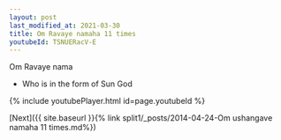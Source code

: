 ```yaml
---
layout: post
last_modified_at: 2021-03-30
title: Om Ravaye namaha 11 times
youtubeId: TSNUERacV-E
---
```

 
 
Om Ravaye nama 
 
 -  Who is in the form of Sun God 
 
  
 
  
 
 
 
 
 
 


{% include youtubePlayer.html id=page.youtubeId %}
 
[Next]({{ site.baseurl }}{% link  split1/_posts/2014-04-24-Om ushangave namaha 11 times.md%})
 
